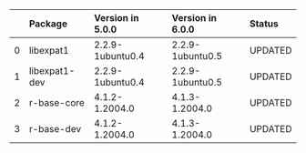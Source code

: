 <!-- markdown-link-check-disable -->

|    | Package       | Version in 5.0.0   | Version in 6.0.0   | Status   |
|---:|:--------------|:-------------------|:-------------------|:---------|
|  0 | libexpat1     | 2.2.9-1ubuntu0.4   | 2.2.9-1ubuntu0.5   | UPDATED  |
|  1 | libexpat1-dev | 2.2.9-1ubuntu0.4   | 2.2.9-1ubuntu0.5   | UPDATED  |
|  2 | r-base-core   | 4.1.2-1.2004.0     | 4.1.3-1.2004.0     | UPDATED  |
|  3 | r-base-dev    | 4.1.2-1.2004.0     | 4.1.3-1.2004.0     | UPDATED  |